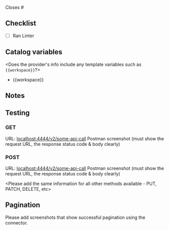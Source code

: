 Closes #<issue-number>

## Checklist
- [ ] Ran Linter

## Catalog variables
<Does the provider's info include any template variables such as `{{workspace}}`?>
* {{workspace}}

## Notes

## Testing
### GET
URL: <localhost:4444/v2/some-api-call>
Postman screenshot (must show the request URL, the response status code & body clearly)

### POST
URL: <localhost:4444/v2/some-api-call>
Postman screenshot (must show the request URL, the response status code & body clearly)

<Please add the same information for all other methods available - PUT, PATCH, DELETE, etc>

## Pagination
Please add screenshots that show successful pagination using the connector. 
